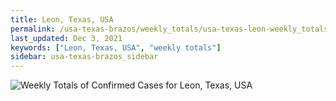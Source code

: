 ```yaml
---
title: Leon, Texas, USA
permalink: /usa-texas-brazos/weekly_totals/usa-texas-leon-weekly_totals.html
last_updated: Dec 3, 2021
keywords: ["Leon, Texas, USA", "weekly totals"]
sidebar: usa-texas-brazos_sidebar
---
```


![Weekly Totals of Confirmed Cases for Leon, Texas, USA](/covid_tracker/images/graphs/usa-texas-leon-weekly_totals_graph.png)
